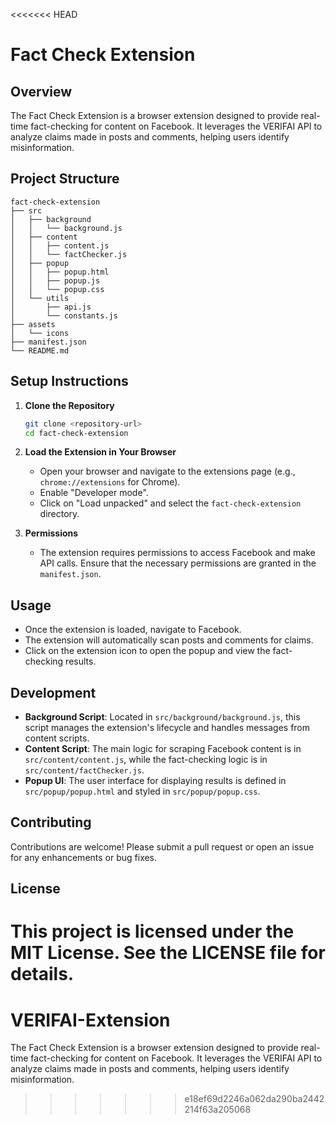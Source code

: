 <<<<<<< HEAD
# Fact Check Extension

## Overview
The Fact Check Extension is a browser extension designed to provide real-time fact-checking for content on Facebook. It leverages the VERIFAI API to analyze claims made in posts and comments, helping users identify misinformation.

## Project Structure
```
fact-check-extension
├── src
│   ├── background
│   │   └── background.js
│   ├── content
│   │   ├── content.js
│   │   └── factChecker.js
│   ├── popup
│   │   ├── popup.html
│   │   ├── popup.js
│   │   └── popup.css
│   └── utils
│       ├── api.js
│       └── constants.js
├── assets
│   └── icons
├── manifest.json
└── README.md
```

## Setup Instructions
1. **Clone the Repository**
   ```bash
   git clone <repository-url>
   cd fact-check-extension
   ```

2. **Load the Extension in Your Browser**
   - Open your browser and navigate to the extensions page (e.g., `chrome://extensions` for Chrome).
   - Enable "Developer mode".
   - Click on "Load unpacked" and select the `fact-check-extension` directory.

3. **Permissions**
   - The extension requires permissions to access Facebook and make API calls. Ensure that the necessary permissions are granted in the `manifest.json`.

## Usage
- Once the extension is loaded, navigate to Facebook.
- The extension will automatically scan posts and comments for claims.
- Click on the extension icon to open the popup and view the fact-checking results.

## Development
- **Background Script**: Located in `src/background/background.js`, this script manages the extension's lifecycle and handles messages from content scripts.
- **Content Script**: The main logic for scraping Facebook content is in `src/content/content.js`, while the fact-checking logic is in `src/content/factChecker.js`.
- **Popup UI**: The user interface for displaying results is defined in `src/popup/popup.html` and styled in `src/popup/popup.css`.

## Contributing
Contributions are welcome! Please submit a pull request or open an issue for any enhancements or bug fixes.

## License
This project is licensed under the MIT License. See the LICENSE file for details.
=======
# VERIFAI-Extension
The Fact Check Extension is a browser extension designed to provide real-time fact-checking for content on Facebook. It leverages the VERIFAI API to analyze claims made in posts and comments, helping users identify misinformation.
>>>>>>> e18ef69d2246a062da290ba2442214f63a205068
